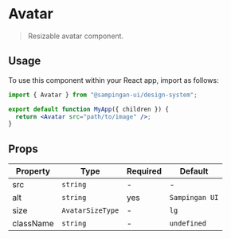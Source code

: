 # Avatar

> Resizable avatar component.

## Usage

To use this component within your React app, import as follows:

```jsx
import { Avatar } from "@sampingan-ui/design-system";

export default function MyApp({ children }) {
  return <Avatar src="path/to/image" />;
}
```

## Props

| Property  | Type             | Required | Default        |
| --------- | ---------------- | -------- | -------------- |
| src       | `string`         | -        | -              |
| alt       | `string`         | yes      | `Sampingan UI` |
| size      | `AvatarSizeType` | -        | `lg`           |
| className | `string`         | -        | `undefined`    |
